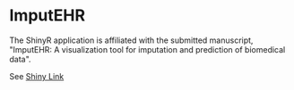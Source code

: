 # ImputEHR

The ShinyR application is affiliated with the submitted manuscript, "ImputEHR: A visualization tool for imputation and prediction of biomedical data".

See [Shiny Link](http://152.1.109.111:5803/)

